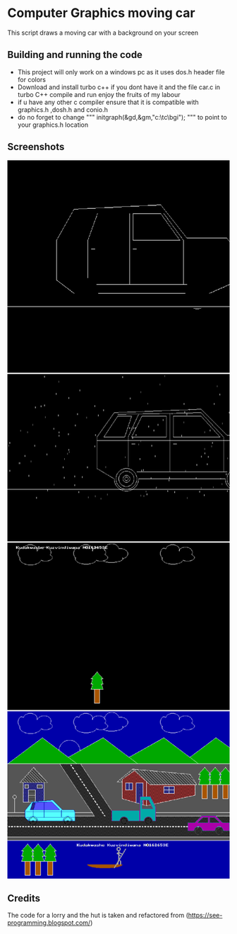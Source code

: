 # Computer Graphics moving car

This script draws a moving car with  a background on your screen 

## Building and running the code


- This project will only work on a windows pc as it uses dos.h header file for colors
- Download and install turbo c++ if you dont have it and  the file car.c in turbo C++ compile and run enjoy the fruits of my labour
- if u have any other c compiler ensure that it is compatible with graphics.h ,dosh.h and conio.h
- do no forget to change """ initgraph(&gd,&gm,"c:\\tc\\bgi"); """ to point to your graphics.h location 

## Screenshots

<img height='480px' src="screenshots/car.png"> 
<img src="screenshots/car1.png">
<img src="screenshots/treeandclouds.png">
<img src="screenshots/finalitem.png">



## Credits

The code for a lorry and the hut is taken and refactored from (https://see-programming.blogspot.com/)

